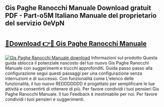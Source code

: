 ## Gis Paghe Ranocchi Manuale Download gratuit PDF - Part-o5M Italiano Manuale del proprietario del servizio 0eVpN

# <h2><a href="http://dfarkjp.blite.top/?on=Gis+Paghe+Ranocchi+Manuale">🔗Download 👉🔴 Gis Paghe Ranocchi Manuale</a></h2>

[![Gis Paghe Ranocchi Manuale download](https://i.imgur.com/lujVjoI.png)](http://dfarkjp.blite.top/?on=Gis+Paghe+Ranocchi+Manuale)
Informazioni sul prodotto Questa guida sblocca il potenziale nascosto del tuo nuovo Gis Paghe Ranocchi Manuale con suggerimenti e trucchi approfonditi. Guida passo passo alla configurazione segui questi passaggi per una configurazione senza interruzioni e di successo. Con funzionalità come L'elenco delle funzionalità, il tuo nuovo REDDDDDDD è progettato per semplificare le tue attività e consentirti di ottenere di più. Per favore condividi i tuoi pensieri Gis Paghe Ranocchi Manuale. Il tuo Feedback è inestimabile per noi. Per favore condividi i tuoi pensieri e suggerimenti.
